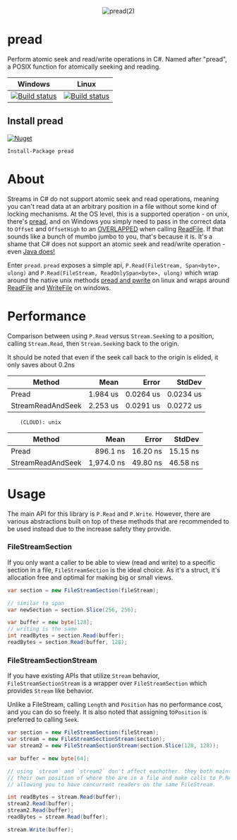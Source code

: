 <p align="center"><img src="https://gitcdn.xyz/repo/SirJosh3917/pread/master/logo.png" alt="pread(2)"/></p>

# pread
Perform atomic seek and read/write operations in C#. Named after "pread", a POSIX function for atomically seeking and reading.

| Windows | Linux |
| :--: | :--: |
| [![Build status](https://dev.azure.com/SirJosh3917/pread/_apis/build/status/pipelines-win.yml/windows-tests)](https://dev.azure.com/SirJosh3917/pread/_build/latest?definitionId=4) | [![Build status](https://dev.azure.com/SirJosh3917/pread/_apis/build/status/devops.yml/linux-tests)](https://dev.azure.com/SirJosh3917/pread/_build/latest?definitionId=3) |

## Install pread
[![Nuget](https://img.shields.io/nuget/v/pread?style=flat-square)](https://www.nuget.org/packages/pread)
```
Install-Package pread
```

# About

Streams in C# do not support atomic seek and read operations, meaning you can't read data at an arbitrary position in a file without some kind of locking mechanisms. At the OS level, this is a supported operation - on unix, there's [pread](http://man7.org/linux/man-pages/man2/pwrite.2.html), and on Windows you simply need to pass in the correct data to `Offset` and `OffsetHigh` to an [OVERLAPPED](https://docs.microsoft.com/en-us/windows/win32/api/minwinbase/ns-minwinbase-overlapped) when calling [ReadFile](https://docs.microsoft.com/en-us/windows/win32/api/fileapi/nf-fileapi-readfile). If that sounds like a bunch of mumbo jumbo to you, that's because it is. It's a shame that C# does not support an atomic seek and read/write operation - even [Java does!](https://docs.oracle.com/javase/7/docs/api/java/nio/channels/FileChannel.html#read(java.nio.ByteBuffer,%20long))

Enter `pread`. `pread` exposes a simple api, `P.Read(FileStream, Span<byte>, ulong)` and `P.Read(FileStream, ReadOnlySpan<byte>, ulong)` which wrap around the native unix methods [pread and pwrite](http://man7.org/linux/man-pages/man2/pwrite.2.html) on linux and wraps around [ReadFile](https://docs.microsoft.com/en-us/windows/win32/api/fileapi/nf-fileapi-readfile) and [WriteFile](https://docs.microsoft.com/en-us/windows/win32/api/fileapi/nf-fileapi-writefile) on windows.

# Performance

Comparison between using `P.Read` versus `Stream.Seek`ing to a position, calling `Stream.Read`, then `Stream.Seek`ing back to the origin.

It should be noted that even if the seek call back to the origin is elided, it only saves about 0.2ns

|            Method |     Mean |     Error |    StdDev |
|------------------ |---------:|----------:|----------:|
|             Pread | 1.984 us | 0.0264 us | 0.0234 us |
| StreamReadAndSeek | 2.253 us | 0.0291 us | 0.0272 us |

		(CLOUD): unix
|            Method |       Mean |    Error |   StdDev |
|------------------ |-----------:|---------:|---------:|
|             Pread |   896.1 ns | 16.20 ns | 15.15 ns |
| StreamReadAndSeek | 1,974.0 ns | 49.80 ns | 46.58 ns |

# Usage

The main API for this library is `P.Read` and `P.Write`. However, there are various abstractions built on top of these methods that are recommended to be used instead due to the increase safety they provide.

### FileStreamSection

If you only want a caller to be able to view (read and write) to a specific section in a file, `FileStreamSection` is the ideal choice. As it's a struct, it's allocation free and optimal for making big or small views.

```cs
var section = new FileStreamSection(fileStream);

// similar to span
var newSection = section.Slice(256, 256);

var buffer = new byte[128];
// writing is the same
int readBytes = section.Read(buffer);
readBytes = section.Read(buffer, 128);
```

### FileStreamSectionStream

If you have existing APIs that utilize `Stream` behavior, `FileStreamSectionStream` is a wrapper over `FileStreamSection` which provides `Stream` like behavior.

Unlike a FileStream, calling `Length` and `Position` has no performance cost, and you can do so freely. It is also noted that assigning to`Position` is preferred to calling `Seek`.

```cs
var section = new FileStreamSection(fileStream);
var stream = new FileStreamSectionStream(section);
var stream2 = new FileStreamSectionStream(section.Slice(128, 128));

var buffer = new byte[64];

// using `stream` and `stream2` don't affect eachother. they both maintain
// their own position of where the are in a file and make calls to P.Read/Write
// allowing you to have concurrent readers on the same FileStream.

int readBytes = stream.Read(buffer);
stream2.Read(buffer);
stream2.Read(buffer);
readBytes = stream.Read(buffer);

stream.Write(buffer);
```